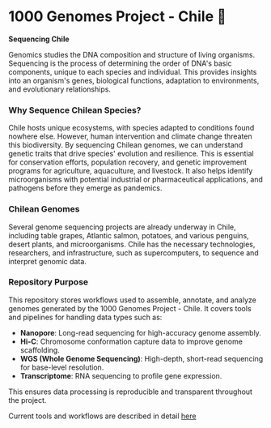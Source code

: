# 1000 Genomes Project - Chile 👋

**Sequencing Chile**

Genomics studies the DNA composition and structure of living organisms. Sequencing is the process of determining the order of DNA's basic components, unique to each species and individual. This provides insights into an organism's genes, biological functions, adaptation to environments, and evolutionary relationships.

### Why Sequence Chilean Species?
Chile hosts unique ecosystems, with species adapted to conditions found nowhere else. However, human intervention and climate change threaten this biodiversity. By sequencing Chilean genomes, we can understand genetic traits that drive species' evolution and resilience. This is essential for conservation efforts, population recovery, and genetic improvement programs for agriculture, aquaculture, and livestock. It also helps identify microorganisms with potential industrial or pharmaceutical applications, and pathogens before they emerge as pandemics.

### Chilean Genomes
Several genome sequencing projects are already underway in Chile, including table grapes, Atlantic salmon, potatoes, and various penguins, desert plants, and microorganisms. Chile has the necessary technologies, researchers, and infrastructure, such as supercomputers, to sequence and interpret genomic data.

### Repository Purpose
This repository stores workflows used to assemble, annotate, and analyze genomes generated by the 1000 Genomes Project - Chile. It covers tools and pipelines for handling data types such as:

- **Nanopore**: Long-read sequencing for high-accuracy genome assembly.
- **Hi-C**: Chromosome conformation capture data to improve genome scaffolding.
- **WGS (Whole Genome Sequencing)**: High-depth, short-read sequencing for base-level resolution.
- **Transcriptome**: RNA sequencing to profile gene expression.

This ensures data processing is reproducible and transparent throughout the project.

Current tools and workflows are described in detail [here](https://github.com/1000GCh/1000G_workflows)
